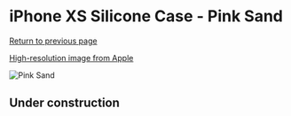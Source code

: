 # iPhone XS Silicone Case - Pink Sand

[Return to previous page](/iphone_x)

[High-resolution image from Apple](https://store.storeimages.cdn-apple.com/8756/as-images.apple.com/is/MTFD2?wid=4500&hei=4500&fmt=png)

<div style="width: 500px"><img src="/everyphone/MTFD2.png" alt="Pink Sand"></div>

## Under construction

